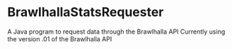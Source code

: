 # BrawlhallaStatsRequester
A Java program to request data through the Brawlhalla API
Currently using the version .01 of the Brawlhalla API
